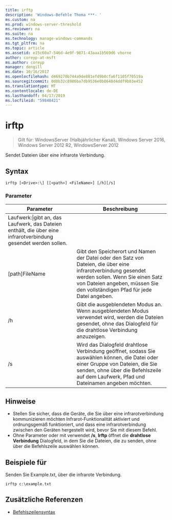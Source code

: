 ```yaml
---
title: irftp
description: 'Windows-Befehle Thema ***- '
ms.custom: na
ms.prod: windows-server-threshold
ms.reviewer: na
ms.suite: na
ms.technology: manage-windows-commands
ms.tgt_pltfrm: na
ms.topic: article
ms.assetid: e15c60a7-546d-4e9f-9871-43aaa1b569d6 vhorne
author: coreyp-at-msft
ms.author: coreyp
manager: dongill
ms.date: 10/16/2017
ms.openlocfilehash: d469270b744a9de881efd9b0cfa6f1105f70519a
ms.sourcegitcommit: 0d0b32c8986ba7db9536e0b8648d4ddf9b03e452
ms.translationtype: MT
ms.contentlocale: de-DE
ms.lasthandoff: 04/17/2019
ms.locfileid: "59848421"
---
```

# <a name="irftp"></a>irftp

>Gilt für: WindowsServer (Halbjährlicher Kanal), Windows Server 2016, Windows Server 2012 R2, WindowsServer 2012

Sendet Dateien über eine infrarote Verbindung.    
## <a name="syntax"></a>Syntax  
```  
irftp [<Drive>:\] [[<path>] <FileName>] [/h][/s]  
```  

### <a name="parameters"></a>Parameter  
|Parameter|Beschreibung|  
|-------|--------|  
|Laufwerk:\|gibt an, das Laufwerk, das Dateien enthält, die über eine infrarotverbindung gesendet werden sollen.|  
|[path]FileName|Gibt den Speicherort und Namen der Datei oder den Satz von Dateien, die über eine infrarotverbindung gesendet werden sollen. Wenn Sie einen Satz von Dateien angeben, müssen Sie den vollständigen Pfad für jede Datei angeben.|  
|/h|Gibt die ausgeblendeten Modus an. Wenn ausgeblendeten Modus verwendet wird, werden die Dateien gesendet, ohne das Dialogfeld für die drahtlose Verbindung anzuzeigen.|  
|/s|Wird das Dialogfeld drahtlose Verbindung geöffnet, sodass Sie auswählen können, die Datei oder einer Gruppe von Dateien, die Sie senden, ohne über die Befehlszeile auf dem Laufwerk, Pfad und Dateinamen angeben möchten.|  

## <a name="remarks"></a>Hinweise  
-   Stellen Sie sicher, dass die Geräte, die Sie über eine infrarotverbindung kommunizieren möchten Infrarot-Funktionalität aktiviert und ordnungsgemäß funktioniert, und dass eine infrarotverbindung zwischen den Geräten hergestellt wird, bevor Sie mit diesem Befehl.  
-   Ohne Parameter oder mit verwendet **/s**, **Irftp** öffnet die **drahtlose Verbindung** Dialogfeld, in dem Sie die Dateien, die zu senden, ohne über die Befehlszeile auswählen können.  

## <a name="BKMK_Examples"></a>Beispiele für  
Senden Sie Example.txt, über die infrarote Verbindung.  
```  
irftp c:\example.txt  
```  

## <a name="additional-references"></a>Zusätzliche Referenzen  
-   [Befehlszeilensyntax](command-line-syntax-key.md)  
